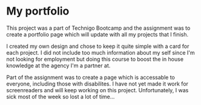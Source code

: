 # My portfolio

This project was a part of Technigo Bootcamp and the assignment was to create a portfolio page which will update with all my projects that I finish. 

I created my own design and chose to keep it quite simple with a card for each project. I did not include too much information about my self since I'm not looking for employment but doing this course to boost the in house knowledge at the agency I'm a partner at. 

Part of the assignment was to create a page which is accessable to everyone, including those with disabilites. I have not yet made it work for screenreaders and will keep working on this project. Unfortunately, I was sick most of the week so lost a lot of time...

